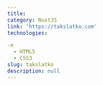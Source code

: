 ```yaml
---
title: 
category: NuxtJS
link: 'https://takslatko.com'
technologies:

-e 
  - HTML5
  - CSS3
slug: takslatko
description: null
---
```

